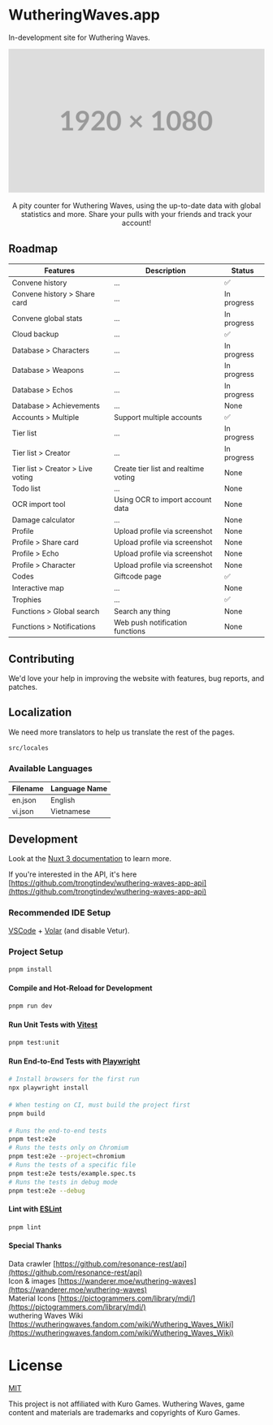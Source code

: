 # WutheringWaves.app

In-development site for Wuthering Waves.

![home.png](./.github/screenshots/home.png 'wutheringwaves.app')

<center>A pity counter for Wuthering Waves, using the up-to-date data with global statistics and more. Share your pulls with your friends and track your account!</center>

## Roadmap

| Features                          | Description                          | Status      |
|-----------------------------------|--------------------------------------|-------------|
| Convene history                   | ...                                  | ✅           |
| Convene history > Share card      | ...                                  | In progress |
| Convene global stats              | ...                                  | In progress |
| Cloud backup                      | ...                                  | ✅           |
| Database > Characters             | ...                                  | In progress |
| Database > Weapons                | ...                                  | In progress |
| Database > Echos                  | ...                                  | In progress |
| Database > Achievements           | ...                                  | None        |
| Accounts > Multiple               | Support multiple accounts            | ✅           |
| Tier list                         | ...                                  | In progress |
| Tier list > Creator               | ...                                  | In progress |
| Tier list > Creator > Live voting | Create tier list and realtime voting | None        |
| Todo list                         | ...                                  | None        |
| OCR import tool                   | Using OCR to import account data     | None        |
| Damage calculator                 | ...                                  | None        |
| Profile                           | Upload profile via screenshot        | None        |
| Profile > Share card              | Upload profile via screenshot        | None        |
| Profile > Echo                    | Upload profile via screenshot        | None        |
| Profile > Character               | Upload profile via screenshot        | None        |
| Codes                             | Giftcode page                        | ✅           |
| Interactive map                   | ...                                  | None        |
| Trophies                          | ...                                  | ✅           |
| Functions > Global search         | Search any thing                     | None        |
| Functions > Notifications         | Web push notification functions      | None        |

## Contributing

We'd love your help in improving the website with features, bug reports, and patches.<br/>

## Localization

We need more translators to help us translate the rest of the pages.

```
src/locales
```

### Available Languages

| Filename | Language Name |
|----------|---------------|
| en.json  | English       |
| vi.json  | Vietnamese    |

## Development
Look at the [Nuxt 3 documentation](https://nuxt.com/docs/getting-started/introduction) to learn more.

If you're interested in the API, it's
here [https://github.com/trongtindev/wuthering-waves-app-api](https://github.com/trongtindev/wuthering-waves-app-api)

### Recommended IDE Setup

[VSCode](https://code.visualstudio.com/) + [Volar](https://marketplace.visualstudio.com/items?itemName=Vue.volar) (and
disable Vetur).

### Project Setup

```sh
pnpm install
```

#### Compile and Hot-Reload for Development

```sh
pnpm run dev
```

#### Run Unit Tests with [Vitest](https://vitest.dev/)

```sh
pnpm test:unit
```

#### Run End-to-End Tests with [Playwright](https://playwright.dev)

```sh
# Install browsers for the first run
npx playwright install

# When testing on CI, must build the project first
pnpm build

# Runs the end-to-end tests
pnpm test:e2e
# Runs the tests only on Chromium
pnpm test:e2e --project=chromium
# Runs the tests of a specific file
pnpm test:e2e tests/example.spec.ts
# Runs the tests in debug mode
pnpm test:e2e --debug
```

#### Lint with [ESLint](https://eslint.org/)

```sh
pnpm lint
```

#### Special Thanks

Data crawler [https://github.com/resonance-rest/api](https://github.com/resonance-rest/api)<br />
Icon & images [https://wanderer.moe/wuthering-waves](https://wanderer.moe/wuthering-waves)<br />
Material Icons [https://pictogrammers.com/library/mdi/](https://pictogrammers.com/library/mdi/)<br />
wuthering Waves
Wiki [https://wutheringwaves.fandom.com/wiki/Wuthering_Waves_Wiki](https://wutheringwaves.fandom.com/wiki/Wuthering_Waves_Wiki)

# License

[MIT](https://github.com/trongtindev/wuthering/blob/main/LICENSE)

This project is not affiliated with Kuro Games.
Wuthering Waves, game content and materials are trademarks and copyrights of Kuro Games.
